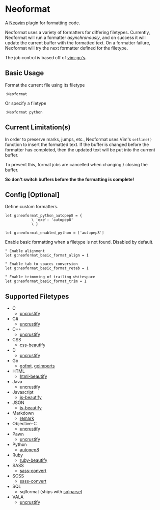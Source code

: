 # Neoformat

A [Neovim](https://neovim.io) plugin for formatting code.

Neoformat uses a variety of formatters for differing filetypes. Currently, Neoformat
will run a formatter _asynchronously_, and on success it will update the current
buffer with the formatted text. On a formatter failure, Neoformat will try the next
formatter defined for the filetype.

The job control is based off of [vim-go's](https://github.com/fatih/vim-go).

## Basic Usage

Format the current file using its filetype

```vimscript
:Neoformat
```

Or specify a filetype

```vimscript
:Neoformat python
```

## Current Limitation(s)

In order to preserve marks, jumps, etc., Neoformat uses Vim's `setline()` function
to insert the formatted text. If the buffer is changed before the formatter has
completed, then the updated text will be put into the current buffer.

To prevent this, format jobs are cancelled when changing / closing the buffer.

**So don't switch buffers before the the formatting is complete!**

## Config [Optional]

Define custom formatters.

```vimscript
let g:neoformat_python_autopep8 = {
            \ 'exe': 'autopep8'
            \ }

let g:neoformat_enabled_python = ['autopep8']
```

Enable basic formatting when a filetype is not found. Disabled by default.

```vimscript
" Enable alignment
let g:neoformat_basic_format_align = 1

" Enable tab to spaces conversion
let g:neoformat_basic_format_retab = 1

" Enable trimmming of trailing whitespace
let g:neoformat_basic_format_trim = 1
```

## Supported Filetypes

- C
  - [uncrustify](http://uncrustify.sourceforge.net)
- C#
  - [uncrustify](http://uncrustify.sourceforge.net)
- C++
  - [uncrustify](http://uncrustify.sourceforge.net)
- CSS
  - [css-beautify](https://github.com/senchalabs/cssbeautify)
- D
  - [uncrustify](http://uncrustify.sourceforge.net)
- Go
  - [gofmt](https://golang.org/cmd/gofmt/), [goimports](https://godoc.org/golang.org/x/tools/cmd/goimports)
- HTML
  - [html-beautify](https://github.com/beautify-web/js-beautify#css--html)
- Java
  - [uncrustify](http://uncrustify.sourceforge.net)
- Javascript
  - [js-beautify](https://github.com/beautify-web/js-beautify)
- JSON
  - [js-beautify](https://github.com/beautify-web/js-beautify)
- Markdown
  - [remark](https://github.com/wooorm/remark)
- Objective-C
  - [uncrustify](http://uncrustify.sourceforge.net)
- Pawn
  - [uncrustify](http://uncrustify.sourceforge.net)
- Python
  - [autopep8](https://github.com/hhatto/autopep8)
- Ruby
  - [ruby-beautify](https://github.com/erniebrodeur/ruby-beautify)
- SASS
  - [sass-convert](http://sass-lang.com/documentation/#executables)
- SCSS
  - [sass-convert](http://sass-lang.com/documentation/#executables)
- SQL
  - sqlformat (ships with [sqlparse](https://github.com/andialbrecht/sqlparse))
- VALA
  - [uncrustify](http://uncrustify.sourceforge.net)
